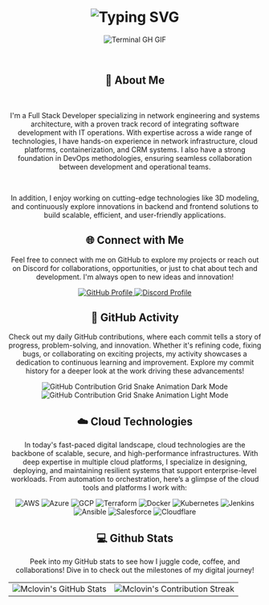
<div align="center">
    <h1><img src="https://readme-typing-svg.herokuapp.com?font=Jetbrains+mono&size=40&duration=3000&color=33FF33&center=true&vCenter=true&width=435&lines=Hey..+I'm+Mclovin;This+is..;..my+Github..;" alt="Typing SVG"/></h1>
    <p><img src="termina-gh.gif" alt="Terminal GH GIF" /></p>
</div>

<div align="center">
    <h2>🚀 About Me</h2>
    <p>I'm a Full Stack Developer specializing in network engineering and systems architecture, with a proven track record of integrating software development with IT operations. With expertise across a wide range of technologies, I have hands-on experience in network infrastructure, cloud platforms, containerization, and CRM systems. I also have a strong foundation in DevOps methodologies, ensuring seamless collaboration between development and operational teams.</p>
    <p>In addition, I enjoy working on cutting-edge technologies like 3D modeling, and continuously explore innovations in backend and frontend solutions to build scalable, efficient, and user-friendly applications.</p>
</div>

<div align="center">
<h2 align="center" class="section-heading">🌐 Connect with Me</h2>
<p>Feel free to connect with me on GitHub to explore my projects or reach out on Discord for collaborations, opportunities, or just to chat about tech and development. I'm always open to new ideas and innovation!</p>
<div align="center">
  <a href="https://github.com/mclovinit101" target="_blank">
    <img src="https://img.shields.io/badge/GitHub-mclovinit101-181717?style=for-the-badge&logo=github&logoColor=white" alt="GitHub Profile"/>
  </a>
  <a href="https://discordapp.com/users/mclovinit101" target="_blank">
    <img src="https://img.shields.io/badge/Discord-mclovinit101-7289DA?style=for-the-badge&logo=discord&logoColor=white" alt="Discord Profile"/>
  </a>
</div>
</div>

<div align="center">
  <h2>🚀 GitHub Activity</h2>
  <p>Check out my daily GitHub contributions, where each commit tells a story of progress, problem-solving, and innovation. Whether it's refining code, fixing bugs, or collaborating on exciting projects, my activity showcases a dedication to continuous learning and improvement. Explore my commit history for a deeper look at the work driving these advancements!</p>
  <img src="https://raw.githubusercontent.com/Mclovin/Mclovin/output/github-contribution-grid-snake-dark.svg#gh-dark-mode-only" alt="GitHub Contribution Grid Snake Animation Dark Mode"/>
  <img src="https://raw.githubusercontent.com/Mclovin/Mclovin/output/github-contribution-grid-snake.svg#gh-light-mode-only" alt="GitHub Contribution Grid Snake Animation Light Mode"/>
</div>

<div align="center">
  <h2 align="center" class="section-heading">☁️ Cloud Technologies</h2>
  <p>In today's fast-paced digital landscape, cloud technologies are the backbone of scalable, secure, and high-performance infrastructures. With deep expertise in multiple cloud platforms, I specialize in designing, deploying, and maintaining resilient systems that support enterprise-level workloads. From automation to orchestration, here’s a glimpse of the cloud tools and platforms I work with:</p>
  <div align="center">
    <img src="https://img.shields.io/badge/AWS-FF9900?style=for-the-badge&logo=amazonaws&logoColor=white" alt="AWS" />
    <img src="https://img.shields.io/badge/Azure-0089D6?style=for-the-badge&logo=microsoftazure&logoColor=white" alt="Azure"/>
    <img src="https://img.shields.io/badge/GCP-4285F4?style=for-the-badge&logo=googlecloud&logoColor=white" alt="GCP"/>
    <img src="https://img.shields.io/badge/Terraform-623CE4?style=for-the-badge&logo=terraform&logoColor=white" alt="Terraform"/>
    <img src="https://img.shields.io/badge/Docker-2496ED?style=for-the-badge&logo=docker&logoColor=white" alt="Docker"/>
    <img src="https://img.shields.io/badge/Kubernetes-326CE5?style=for-the-badge&logo=kubernetes&logoColor=white" alt="Kubernetes"/>
    <img src="https://img.shields.io/badge/Jenkins-D24939?style=for-the-badge&logo=jenkins&logoColor=white" alt="Jenkins"/>
    <img src="https://img.shields.io/badge/Ansible-EE0000?style=for-the-badge&logo=ansible&logoColor=white" alt="Ansible"/>
    <img src="https://img.shields.io/badge/Salesforce-00A1E0?style=for-the-badge&logo=salesforce&logoColor=white" alt="Salesforce"/>
    <img src="https://img.shields.io/badge/Cloudflare-F38020?style=for-the-badge&logo=cloudflare&logoColor=white" alt="Cloudflare"/>
  </div>
</div>

<div align="center">
<h2 align="center" class="section-heading"> 💻 Github Stats</h2>
<p>Peek into my GitHub stats to see how I juggle code, coffee, and collaborations! Dive in to check out the milestones of my digital journey!</p>
 <table align="center" width="100%" height="100%" >
    <tr>
       <td><img style="border: none;" src="https://github-profile-summary-cards.vercel.app/api/cards/profile-details?username=McLovinIt101&theme=github_dark" alt="Mclovin's GitHub Stats"/></td>   
       <td><img style="border: none;" src="https://github-readme-streak-stats.herokuapp.com/?user=McLovinIt101&theme=merko" alt="Mclovin's Contribution Streak"/></td>
    </tr>
 </table>

 <table align="center" width="100%" height="100%" >
    <tr>
        <td><img style="border: none;" src="https://github-profile-summary-cards.vercel.app/api/cards/stats?username=McLovinIt101&theme=github_dark" alt="Mclovin's GitHub Stats"/></td>
        <td><img style="border: none;" src="https://github-profile-summary-cards.vercel.app/api/cards/productive-time?username=McLovinIt101&theme=github_dark&utcOffset=10" alt="Mclovin's GitHub Stats"/>
        <td><img style="border: none;" src="https://github-profile-summary-cards.vercel.app/api/cards/repos-per-language?username=McLovinIt101&theme=github_dark" alt="Mclovin's GitHub Stats"/></td>
        <td><img style="border: none;" src="https://github-profile-summary-cards.vercel.app/api/cards/most-commit-language?username=McLovinIt101&theme=github_dark" alt="Mclovin's GitHub Stats"/></td>
    </tr>
 </table>
</div>
